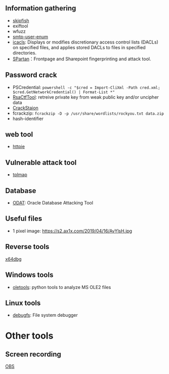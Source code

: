 ## Information gathering 
* [skipfish](https://tools.kali.org/web-applications/skipfish)
* exiftool
* wfuzz
* [smtp-user-enum](http://pentestmonkey.net/tools/user-enumeration/smtp-user-enum)
* [icacls](https://docs.microsoft.com/en-us/windows-server/administration/windows-commands/icacls): Displays or modifies discretionary access control lists (DACLs) on specified files, and applies stored DACLs to files in specified directories.
* [SPartan](https://github.com/sensepost/SPartan)：Frontpage and Sharepoint fingerprinting and attack tool.

## Password crack

* PSCredential: `powershell -c "$cred = Import-CliXml -Path cred.xml; $cred.GetNetworkCredential() | Format-List *"`
* [RsaCtfTool](https://github.com/Ganapati/RsaCtfTool): retreive private key from weak public key and/or uncipher data
* [CrackStaion](https://crackstation.net/)
* fcrackzip: `fcrackzip -D -p /usr/share/wordlists/rockyou.txt data.zip`
* hash-identifier

## web tool

* [httpie](https://github.com/jakubroztocil/httpie)

## Vulnerable attack tool

* [tplmap](https://github.com/epinna/tplmap)

## Database
* [ODAT](https://github.com/quentinhardy/odat): Oracle Database Attacking Tool

## Useful files

* 1 pixel image: https://s2.ax1x.com/2019/04/16/AvYlsH.jpg

## Reverse tools

[x64dbg](https://x64dbg.com/#start)

## Windows tools

* [oletools](https://github.com/decalage2/oletools): python tools to analyze MS OLE2 files

## Linux tools

* [debugfs](https://linux.die.net/man/8/debugfs): File system debugger

# Other tools

## Screen recording

[OBS](https://obsproject.com/)
